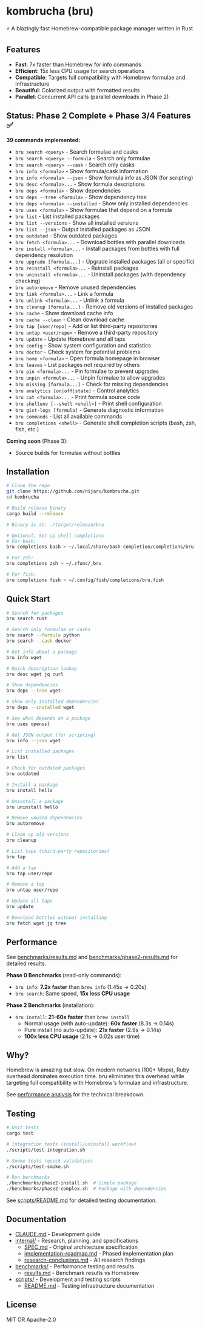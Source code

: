 # kombrucha (bru)

⚡ A blazingly fast Homebrew-compatible package manager written in Rust

## Features

- **Fast**: 7x faster than Homebrew for info commands
- **Efficient**: 15x less CPU usage for search operations
- **Compatible**: Targets full compatibility with Homebrew formulae and infrastructure
- **Beautiful**: Colorized output with formatted results
- **Parallel**: Concurrent API calls (parallel downloads in Phase 2)

## Status: Phase 2 Complete + Phase 3/4 Features ✅

**39 commands implemented:**
- `bru search <query>` - Search formulae and casks
- `bru search <query> --formula` - Search only formulae
- `bru search <query> --cask` - Search only casks
- `bru info <formula>` - Show formula/cask information
- `bru info <formula> --json` - Show formula info as JSON (for scripting)
- `bru desc <formula>...` - Show formula descriptions
- `bru deps <formula>` - Show dependencies
- `bru deps --tree <formula>` - Show dependency tree
- `bru deps <formula> --installed` - Show only installed dependencies
- `bru uses <formula>` - Show formulae that depend on a formula
- `bru list` - List installed packages
- `bru list --versions` - Show all installed versions
- `bru list --json` - Output installed packages as JSON
- `bru outdated` - Show outdated packages
- `bru fetch <formula>...` - Download bottles with parallel downloads
- `bru install <formula>...` - Install packages from bottles with full dependency resolution
- `bru upgrade [formula...]` - Upgrade installed packages (all or specific)
- `bru reinstall <formula>...` - Reinstall packages
- `bru uninstall <formula>...` - Uninstall packages (with dependency checking)
- `bru autoremove` - Remove unused dependencies
- `bru link <formula>...` - Link a formula
- `bru unlink <formula>...` - Unlink a formula
- `bru cleanup [formula...]` - Remove old versions of installed packages
- `bru cache` - Show download cache info
- `bru cache --clean` - Clean download cache
- `bru tap [user/repo]` - Add or list third-party repositories
- `bru untap <user/repo>` - Remove a third-party repository
- `bru update` - Update Homebrew and all taps
- `bru config` - Show system configuration and statistics
- `bru doctor` - Check system for potential problems
- `bru home <formula>` - Open formula homepage in browser
- `bru leaves` - List packages not required by others
- `bru pin <formula>...` - Pin formulae to prevent upgrades
- `bru unpin <formula>...` - Unpin formulae to allow upgrades
- `bru missing [formula...]` - Check for missing dependencies
- `bru analytics [on|off|state]` - Control analytics
- `bru cat <formula>...` - Print formula source code
- `bru shellenv [--shell <shell>]` - Print shell configuration
- `bru gist-logs [formula]` - Generate diagnostic information
- `bru commands` - List all available commands
- `bru completions <shell>` - Generate shell completion scripts (bash, zsh, fish, etc.)

**Coming soon** (Phase 3):
- Source builds for formulae without bottles

## Installation

```bash
# Clone the repo
git clone https://github.com/nijaru/kombrucha.git
cd kombrucha

# Build release binary
cargo build --release

# Binary is at: ./target/release/bru

# Optional: Set up shell completions
# For bash:
bru completions bash > ~/.local/share/bash-completion/completions/bru

# For zsh:
bru completions zsh > ~/.zfunc/_bru

# For fish:
bru completions fish > ~/.config/fish/completions/bru.fish
```

## Quick Start

```bash
# Search for packages
bru search rust

# Search only formulae or casks
bru search --formula python
bru search --cask docker

# Get info about a package
bru info wget

# Quick description lookup
bru desc wget jq curl

# Show dependencies
bru deps --tree wget

# Show only installed dependencies
bru deps --installed wget

# See what depends on a package
bru uses openssl

# Get JSON output (for scripting)
bru info --json wget

# List installed packages
bru list

# Check for outdated packages
bru outdated

# Install a package
bru install hello

# Uninstall a package
bru uninstall hello

# Remove unused dependencies
bru autoremove

# Clean up old versions
bru cleanup

# List taps (third-party repositories)
bru tap

# Add a tap
bru tap user/repo

# Remove a tap
bru untap user/repo

# Update all taps
bru update

# Download bottles without installing
bru fetch wget jq tree
```

## Performance

See [benchmarks/results.md](benchmarks/results.md) and [benchmarks/phase2-results.md](benchmarks/phase2-results.md) for detailed results.

**Phase 0 Benchmarks** (read-only commands):
- `bru info`: **7.2x faster** than `brew info` (1.45s → 0.20s)
- `bru search`: Same speed, **15x less CPU usage**

**Phase 2 Benchmarks** (installation):
- `bru install`: **21-60x faster** than `brew install`
  - Normal usage (with auto-update): **60x faster** (8.3s → 0.14s)
  - Pure install (no auto-update): **21x faster** (2.9s → 0.14s)
  - **100x less CPU usage** (2.1s → 0.02s user time)

## Why?

Homebrew is amazing but slow. On modern networks (100+ Mbps), Ruby overhead dominates execution time. bru eliminates this overhead while targeting full compatibility with Homebrew's formulae and infrastructure.

See [performance analysis](internal/performance-analysis.md) for the technical breakdown.

## Testing

```bash
# Unit tests
cargo test

# Integration tests (install/uninstall workflow)
./scripts/test-integration.sh

# Smoke tests (quick validation)
./scripts/test-smoke.sh

# Run benchmarks
./benchmarks/phase2-install.sh  # Simple package
./benchmarks/phase2-complex.sh  # Package with dependencies
```

See [scripts/README.md](scripts/README.md) for detailed testing documentation.

## Documentation

- [CLAUDE.md](CLAUDE.md) - Development guide
- [internal/](internal/) - Research, planning, and specifications
  - [SPEC.md](internal/SPEC.md) - Original architecture specification
  - [implementation-roadmap.md](internal/implementation-roadmap.md) - Phased implementation plan
  - [research-conclusions.md](internal/research-conclusions.md) - All research findings
- [benchmarks/](benchmarks/) - Performance testing and results
  - [results.md](benchmarks/results.md) - Benchmark results vs Homebrew
- [scripts/](scripts/) - Development and testing scripts
  - [README.md](scripts/README.md) - Testing infrastructure documentation

## License

MIT OR Apache-2.0